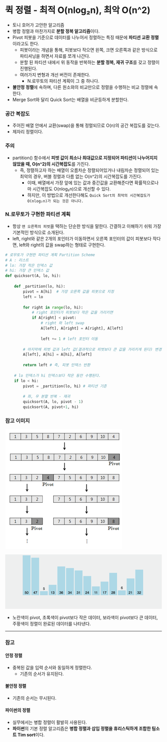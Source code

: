 # 퀵 정렬 - 최적 O(nlog₂n), 최악 O(n^2)

- 토니 호어가 고안한 알고리즘
- 병합 정렬과 마찬가지로 **분할 정복 알고리즘**이다.
- Pivot 피봇을 기준으로 데이터를 나누어서 정렬하는 특징 때문에 **파티션 교환 정렬**이라고도 한다.
  - 피봇이라는 개념을 통해, 피봇보다 작으면 왼쪽, 크면 오른쪽과 같은 방식으로 파티셔닝을 하면서 자료를 쪼개 나간다.
  - 분할 된 파티션 내에서 위 동작을 반복하는 **분할 정복, 재귀 구조**를 갖고 정렬이 진행된다.
  - 여러가지 변형과 개선 버전이 존재한다.
    - N.로무토의 파티션 계획이 그 중 하나다.
- **불안정 정렬**에 속하며, 다른 원소와의 비교만으로 정렬을 수행하는 비교 정렬에 속한다. 
- Merge Sort와 달리 Quick Sort는 배열을 비균등하게 분할한다.

### 공간 복잡도
- 주어진 배열 안에서 교환(swap)을 통해 정렬되므로 O(n)의 공간 복잡도를 갖는다.
- 제자리 정렬이다.

### 주의
- partition() 함수에서 **피벗 값이 최소나 최대값으로 지정되어 파티션이 나누어지지 않았을 때, O(n^2)의 시간복잡도**를 가진다.
  - 즉, 정렬하고자 하는 배열이 오름차순 정렬되어있거나 내림차순 정렬되어 있는 최악의 경우, 버블 정렬과 다름 없는 O(n^2)의 시간복잡도를 가진다. 
    - 이때, 배열에서 가장 앞에 있는 값과 중간값을 교환해준다면 확률적으로나마 시간복잡도 O(nlog₂n)으로 개선할 수 있다. 
    - 하지만, 이 방법으로 개선한다해도 `Quick Sort의 최악의 시간복잡도가 O(nlog₂n)가 되는 것은 아니다.`

### N.로무토가 구현한 파티션 계획

- 항상 `맨 오른쪽의 피벗`을 택하는 단순한 방식을 말한다. 간결하고 이해하기 쉬워 가장 기본적인 방식으로 소개된다.
- left, right와 같은 2개의 포인터가 이동하면서 오른쪽 포인터의 값이 피봇보다 작다면, left와 right의 값을 swap하는 형태로 구현한다.

```python
# 로무토가 구현한 파티션 계획 Partition Scheme
# A : 리스트
# lo: 가장 작은 인덱스 값
# hi: 가장 큰 인덱스 값
def quicksort(A, lo, hi):

    def _partition(lo, hi):
        pivot = A[hi]  # 가장 오른쪽 값을 피봇으로 지정
        left = lo
        
        for right in range(lo, hi):
            # right 포인터가 피봇보다 작은 값을 가리키면
            if A[right] < pivot:
                # right 와 left swap
                A[left], A[right] = A[right], A[left]

                left += 1 # left 포인터 이동

        # 마지막에 피벗 값과 left 값(결과적으로 피벗보다 큰 값을 가리키게 된다) 변경
        A[left], A[hi] = A[hi], A[left]

        return left # 즉, 피봇 인덱스 반환

    # lo 인덱스가 hi 인덱스보다 작은 동안 수행된다.
    if lo < hi: 
        pivot = _partition(lo, hi) # 파티션 기준

        # 좌, 우 분할 반복 - 재귀
        quicksort(A, lo, pivot - 1)
        quicksort(A, pivot+1, hi)

```
### 참고 이미지
![](./images/quicksort.png)

![](./images/quicksort.gif)
- 노란색이 pivot, 초록색이 pivot보다 작은 데이터, 보라색이 pivot보다 큰 데이터, 주황색이 정렬이 완료된 데이터를 나타낸다.

---
### 참고
#### 안정 정렬
- 중복된 값을 입력 순서와 동일하게 정렬한다.
  - 기존의 순서가 유지된다.

#### 불안정 정렬
- 기존의 순서는 무시된다.

#### 파이썬의 정렬
- 실무에서는 병합 정렬이 활발히 사용된다.
- **파이썬**의 기본 정렬 알고리즘은 **병합 정렬과 삽입 정렬을 휴리스틱하게 조합한 팀소트 Tim sort**이다.
 